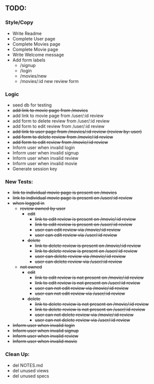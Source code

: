 <!-- Movie review application

## Models
#### user  
> has many reviews  
has a secure password  
is unique  
attr: username  
attr: email  
attr: password         

#### movie  
> has many reviews  
is unique  
attr: name  

#### review  
> belongs to user  
belongs to movie  
attr: content  
attr: rating  
foreign_key: movie_id  
foreign_key: user_id  

## Controllers

application  
>- '/'  
    - shows index

user  
>- get '/signup'   
    - shows user/signup  
>- get '/login'  
    - shows user/login
>- post '/logout'  
    - clear session  
    - redirect to /

movie
>-  get '/movies/:id'  
    - shows movie/show  
>- get '/movies/new'  
    - shows movie/new  
>- post '/movies  
    - create new movie  
    - redirect movie/:id  

review
>- get '/reviews/:id'  
    - shows reviews/show  
>- get '/reviews/:id/edit'  
    - shows reviews/edit  
>- get '/reviews/new'  
    - shows reviews/new  
>- patch '/reviews/:id  
    - updates reviews with id == :id  
    - redirect '/reviews/:id'  
>- post 'reviews'  
    - creates new review  
    - redirect '/reviews/:id'  
>- delete '/reviews/:id/delete'  
    - deletes review with id == :id  

## Views
>- index  
    - show latest reviews  
    - show registration?  
>- user  
    - action: create new user  
    - view > see all reviews    
>- movie    
    - show.erb > see all reviews for this movie  
    - new.erb > action: create movie > post to /movies
>- review  
    - show.erb > action: delete review if owner > delete to /reviews/:id/delete  
    - link_to: /reviews/:id/edit if owner  
    - edit.erb > action: update review if owner > patch to /reviews/:id  
    - new.erb > action: create review > post to /reviews
-->
## TODO: 
### Style/Copy
- Write Readme  
- Complete User page
- Complete Movies page    
- Complete Movie page
- Write Welcome message
- Add form labels
    - /signup
    - /login
    - /movies/new
    - /movies/:id new review form

### Logic
- seed db for testing
- ~~add link to movie page from /movies~~
- add link to movie page from /user/:id review
- add form to delete review from /user/:id review
- add form to edit review from /user/:id review
- ~~add link to user page from /movies/:id review (review by: user)~~
- ~~add form to delete review from /movie/:id review~~
- ~~add form to edit review from /movie/:id review~~
- Inform user when invalid login
- Inform user when invalid signup
- Inform user when invalid review
- Inform user when invalid movie
- Generate session key

### New Tests:
- ~~link to individual movie page is present on /movies~~
- ~~link to individual movie page is present on /user/:id review~~
- ~~when logged in~~
    - ~~review owned by user~~
      - ~~edit~~
        - ~~link to edit review is present on /movie/:id review~~ 
        - ~~link to edit review is present on /user/:id review~~ 
        - ~~user can edit review via /movie/:id review~~
        - ~~user can edit review via /user/:id review~~
      - ~~delete~~
        - ~~link to delete review is present on /movie/:id review~~
        - ~~link to delete review is present on /user/:id review~~
        - ~~user can delete review via /movie/:id review~~ 
        - ~~user can delete review via /user/:id review~~ 
    - ~~not owned~~
      - ~~edit~~
        - ~~link to edit review is not present on /movie/:id review~~
        - ~~link to edit review is not present on /user/:id review~~
        - ~~user can not edit review via /movie/:id review~~
        - ~~user can not edit review via /user/:id review~~
      - ~~delete~~
        - ~~link to delete review is not present on /movie/:id review~~
        - ~~link to delete review is not present on /user/:id review~~
        - ~~user can not delete review via /movie/:id review~~
        - ~~user can not delete review via /user/:id review~~
- ~~Inform user when invalid login~~
- ~~Inform user when invalid signup~~
- ~~Inform user when invalid review~~
- ~~Inform user when invalid movie~~

### Clean Up:
- del NOTES.md
- del unused views
- del unused specs